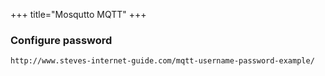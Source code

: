 +++
title="Mosqutto MQTT"
+++

### Configure password
    http://www.steves-internet-guide.com/mqtt-username-password-example/